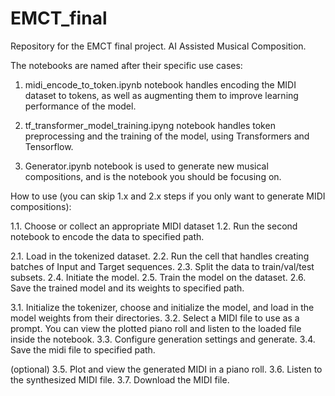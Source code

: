 
# EMCT_final
Repository for the EMCT final project. AI Assisted Musical Composition.

The notebooks are named after their specific use cases:

1. midi_encode_to_token.ipynb notebook handles encoding the MIDI dataset to tokens, as well as augmenting them to improve learning performance of the model.

2. tf_transformer_model_training.ipyng notebook handles token preprocessing and the training of the model, using Transformers and Tensorflow.

3. Generator.ipynb notebook is used to generate new musical compositions, and is the notebook you should be focusing on.



How to use (you can skip 1.x and 2.x steps if you only want to generate MIDI compositions): 

1.1. Choose or collect an appropriate MIDI dataset
1.2. Run the second notebook to encode the data to specified path.

2.1. Load in the tokenized dataset.
2.2. Run the cell that handles creating batches of Input and Target sequences.
2.3. Split the data to train/val/test subsets.
2.4. Initiate the model.
2.5. Train the model on the dataset.
2.6. Save the trained model and its weights to specified path.

3.1. Initialize the tokenizer, choose and initialize the model, and load in the model weights from their directories.
3.2. Select a MIDI file to use as a prompt. You can view the plotted piano roll and listen to the loaded file inside the notebook.
3.3. Configure generation settings and generate.
3.4. Save the midi file to specified path.

(optional)
3.5. Plot and view the generated MIDI in a piano roll.
3.6. Listen to the synthesized MIDI file.
3.7. Download the MIDI file.